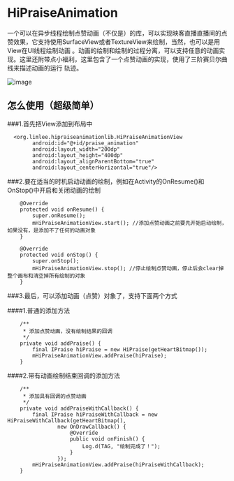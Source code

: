 # HiPraiseAnimation
一个可以在异步线程绘制点赞动画（不仅是）的库，可以实现映客直播直播间的点赞效果，它支持使用SurfaceView或者TextureView来绘制，当然，也可以是用View在UI线程绘制动画 。动画的绘制和绘制的过程分离，可以支持任意的动画实现。这里还附带点小福利，这里包含了一个点赞动画的实现，使用了三阶赛贝尔曲线来描述动画的运行
轨迹。

![image](https://github.com/hidaron/HiPraiseAnimation/blob/master/demo.gif) 

## 怎么使用（超级简单）

###1.首先把View添加到布局中
````
  <org.limlee.hipraiseanimationlib.HiPraiseAnimationView
        android:id="@+id/praise_animation"
        android:layout_width="200dp"
        android:layout_height="400dp"
        android:layout_alignParentBottom="true"
        android:layout_centerHorizontal="true"/>
````
###2.要在适当的时机启动动画的绘制，例如在Activity的OnResume()和OnStop()中开启和关闭动画的绘制
````
    @Override
    protected void onResume() {
        super.onResume();
        mHiPraiseAnimationView.start(); //添加点赞动画之前要先开始启动绘制，如果没有，是添加不了任何的动画对象
    }

    @Override
    protected void onStop() {
        super.onStop();
        mHiPraiseAnimationView.stop(); //停止绘制点赞动画，停止后会clear掉整个画布和清空掉所有绘制的对象
    }
````
###3.最后，可以添加动画（点赞）对象了，支持下面两个方式

####1.普通的添加方法
````
    /**
     * 添加点赞动画，没有绘制结果的回调
     */
    private void addPraise() {
        final IPraise hiPraise = new HiPraise(getHeartBitmap());
        mHiPraiseAnimationView.addPraise(hiPraise);
    }
````
####2.带有动画绘制结束回调的添加方法
````
    /**
     * 添加具有回调的点赞动画
     */
    private void addPraiseWithCallback() {
        final IPraise hiPraiseWithCallback = new HiPraiseWithCallback(getHeartBitmap(),
                new OnDrawCallback() {
                    @Override
                    public void onFinish() {
                        Log.d(TAG, "绘制完成了！");
                    }
                });
        mHiPraiseAnimationView.addPraise(hiPraiseWithCallback);
    }
````
